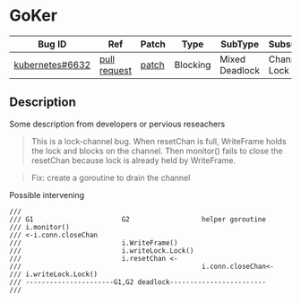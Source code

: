 
# GoKer

| Bug ID|  Ref | Patch | Type | SubType | SubsubType |
| ----  | ---- | ----  | ---- | ---- | ---- |
|[kubernetes#6632]|[pull request]|[patch]| Blocking | Mixed Deadlock | Channel & Lock |

[kubernetes#6632]:(kubernetes6632_test.go)
[patch]:https://github.com/kubernetes/kubernetes/pull/6632/files
[pull request]:https://github.com/kubernetes/kubernetes/pull/6632
 
## Description

Some description from developers or pervious reseachers

> This is a lock-channel bug. When resetChan is full, WriteFrame
  holds the lock and blocks on the channel. Then monitor() fails
  to close the resetChan because lock is already held by WriteFrame.
  
> Fix: create a goroutine to drain the channel

Possible intervening

```
///
/// G1						G2					helper goroutine
/// i.monitor()
/// <-i.conn.closeChan
///							i.WriteFrame()
///							i.writeLock.Lock()
///							i.resetChan <-
///												i.conn.closeChan<-
///	i.writeLock.Lock()
///	----------------------G1,G2 deadlock------------------------
///
```

